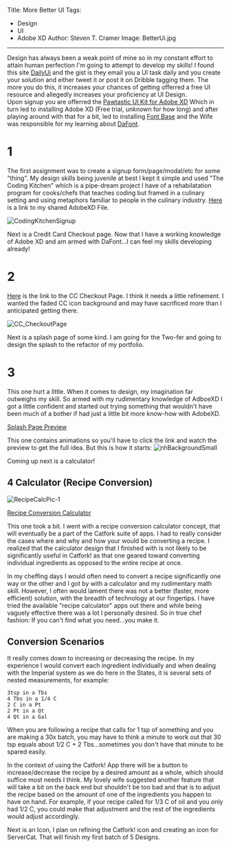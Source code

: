 Title: More Better UI
Tags: 
  - Design 
  - UI 
  - Adobe XD 
Author: Steven T. Cramer
Image: BetterUi.jpg

---

Design has always been a weak point of mine so in my constant effort to attain human perfection I'm going to attempt to develop my skills! I found this site [DailyUi](https://www.dailyui.co/) and the gist is they email you a UI task daily and you create your solution and either tweet it or post it on Dribble tagging them. The more you do this, it increases your chances of getting offerred a free UI resource and allegedly increases your proficiency at UI Design.  
Upon signup you are offerred the [Pawtastic UI Kit for Adobe XD](https://www.behance.net/gallery/62932019/Pawtastic-UI-Kit-for-Adobe-XD)
Which in turn led to installing Adobe XD (Free trial, unknown for how long) and after playing around with that for a bit, led to installing [Font Base](https://fontba.se/) and the Wife was responsible for my learning about [DaFont](https://www.dafont.com/).

#  1
The first assignment was to create a signup form/page/modal/etc for some "thing". My design skills being juvenile at best I kept it simple and used "The Coding Kitchen" which is a pipe-dream project I have of a rehabilatation program for cooks/chefs that teaches coding but framed in a culinary setting and using metaphors familiar to people in the culinary industry. 
[Here](https://xd.adobe.com/view/010754c2-5f27-4e56-66f6-1d0f56104c22-7736/?fullscreen) is a link to my shared AdobeXD File.

![CodingKitchenSignup](/images/CodingKitchenSignup.png)

Next is a Credit Card Checkout page. Now that I have a working knowledge of Adobe XD and am armed with DaFont...I can feel my skills developing already!


#  2
[Here](https://xd.adobe.com/view/4a9032d8-219d-432d-4a1e-4a83a5c52467-3ca1/) is the link to the CC Checkout Page. I think it needs a little refinement. I wanted the faded CC icon background and may have sacrificed more than I anticipated getting there. 

![CC_CheckoutPage](/images/CC_CheckoutPage.png)

Next is a splash page of some kind. I am going for the Two-fer and going to design the splash to the refactor of my portfolio.  

#  3
This one hurt a little. When it comes to design, my imagination far outweighs my skill. So armed with my rudimentary knowledge of AdboeXD I got a little confident and started out trying something that wouldn't have been much of a bother if had just a little bit more know-how with AdobeXD.

[Splash Page Preview](https://xd.adobe.com/view/316cb4c9-aa0d-4f4a-7264-7dfca2fd114a-475d/)

This one contains animations so you'll have to click the link and watch the preview to get the full idea. But this is how it starts: ![nhBackgroundSmall](/images/nhBackgroundSmall.png)

Coming up next is a calculator!

## 4 Calculator (Recipe Conversion)
![RecipeCalcPic-1](/images/RecipeCalcPic-1.png)

[Recipe Conversion Calculator](https://xd.adobe.com/view/41a9e6d7-840f-46a8-5057-568f4ae1ee20-3798/)

This one took a bit. I went with a recipe conversion calculator concept, that will eventually be a part of the Catfork suite of apps. I had to really consider the cases where and why and how your would be converting a recipe. I realized that the calculator design that I finished with is not likely to be significantly useful in Catfork! as that one geared toward converting individual ingredients as opposed to the entire recipe at once.

In my cheffing days I would often need to convert a recipe significantly one way or the other and I got by with a calculator and my rudimentary math skill. However, I often would lament there was not a better (faster, more efficient) solution, with the breadth of technology at our fingertips. I have tried the available "recipe calculator" apps out there and while being vaguely effective there was a lot I personally desired. So in true chef fashion: If you can't find what you need...you make it. 

## Conversion Scenarios
It really comes down to increasing or decreasing the recipe. In my experience I would convert each ingredient individually and when dealing with the Imperial system as we do here in the States, it is several sets of nested measurements, for example: 
```
3tsp in a Tbs
4 Tbs in a 1/4 C
2 C in a Pt
2 Pt in a Qt
4 Qt in a Gal
```

When you are following a recipe that calls for 1 tsp of something and you are making a 30x batch, you may  have to think a minute to work out that 30 tsp equals about 1/2 C + 2 Tbs...sometimes you don't have that minute to be spared easily.

In the context of using the Catfork! App there will be a button to increase/decrease the recipe by a desired amount as a whole, which should suffice most needs I think. My lovely wife suggested another feature that will take a bit on the back end but shouldn't be too bad and that is to adjust the recipe based on the amount of one of the ingredients you happen to have on hand. For example, if your recipe called for 1/3 C of oil and you only had 1/2 C, you could make that adjustment and the rest of the ingredients would adjust accordingly. 

Next is an Icon, I plan on refining the Catfork! icon and creating an icon for ServerCat. That will finish my first batch of 5 Designs. 

